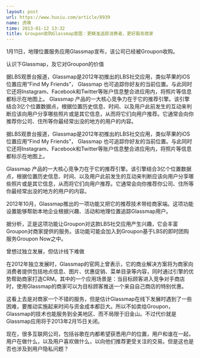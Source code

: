 ```yaml
---
layout: post
url: https://www.huxiu.com/article/8939
name: 虎嗅
time: 2013-01-12 13:32
title: Groupon收购Glassmap意图：更精准追踪消费者，更好服务商家
---
```

1月11日，地理位置服务应用Glassmap宣布，该公司已经被Groupon收购。

认识下Glassmap，及它对Groupon的价值

据LBS观景台报道，Glassmap是2012年初推出的LBS社交应用，类似苹果的iOS位置应用“Find My Friends”， Glassmap 也可追踪你好友的当前位置。与此同时它还将Instagram、Facebook和Twitter等账户信息整合进应用内，将照片等信息都标示在地图上。 Glassmap 产品的一大核心竞争力在于它的推荐引擎。该引擎结合3亿个位置数据点，根据位置历史信息、时间、以及用户此前发生的互动来判断应该向用户分享哪些照片或是其它信息，从而将它们向用户推荐。它通常会向你推荐你公司、住所等你最经常出没的地方的用户的内容。

据LBS观景台报道，Glassmap是2012年初推出的LBS社交应用，类似苹果的iOS位置应用“Find My Friends”， Glassmap 也可追踪你好友的当前位置。与此同时它还将Instagram、Facebook和Twitter等账户信息整合进应用内，将照片等信息都标示在地图上。

Glassmap 产品的一大核心竞争力在于它的推荐引擎。该引擎结合3亿个位置数据点，根据位置历史信息、时间、以及用户此前发生的互动来判断应该向用户分享哪些照片或是其它信息，从而将它们向用户推荐。它通常会向你推荐你公司、住所等你最经常出没的地方的用户的内容。

2012年10月，Glassmap推出的一项功能又把它的推荐技术带给商家端。这项功能设置能够帮助本地企业根据兴趣、活动和地理位置追踪Glassmap用户。

据分析，正是这项功能让Groupon对这款LBS社交应用产生兴趣，它会丰富Groupon对商家提供的服务。该功能可能会加入到Groupon基于LBS的即时团购服务Groupon Now之中。

曾想过独立发展，但估计线下难做

在2012年独立发展时，Glassmap的官网上曾表示，它的商业解决方案将为商家向消费者提供包括地点信息、图片、优惠促销、菜单目录等内容，同时通过引擎的优势帮助商家打造CRM。其中的一个应用场景是：当目标顾客进入竞争对手商店时，使用Glassmap的商家可以为目标顾客推送一个来自自己商店的特别优惠。

这看上去是对商家一个不错的服务，但是估计Glassmap在线下发展时遇到了一些困难，要推动实施起来时间与资金成本都巨大。所以不如卖给Groupon，Glassmap的技术也能服务到全美地区、而不局限于旧金山。不过代价就是Glassmap应用将于2013年2月15日关闭。

现在，很多互联网公司，包括谷歌在内都希望获悉用户的位置，用户和谁在一起，用户在做什么，以及用户喜欢做什么，以向他们推荐更受关注的交易。但是这也是否也涉及到用户隐私问题？

